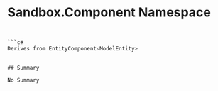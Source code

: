 # Sandbox.Component Namespace

## 
```c#

```c#
Derives from EntityComponent<ModelEntity>
```
```

## Summary

No Summary
